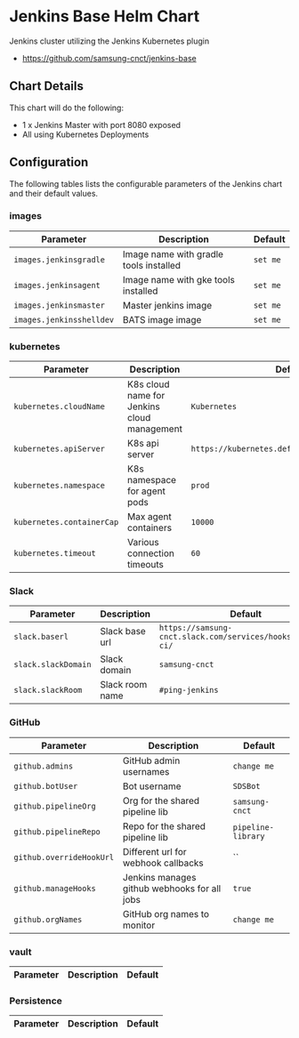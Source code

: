 # Jenkins Base Helm Chart

Jenkins cluster utilizing the Jenkins Kubernetes plugin

* https://github.com/samsung-cnct/jenkins-base

## Chart Details
This chart will do the following:

* 1 x Jenkins Master with port 8080 exposed
* All using Kubernetes Deployments

## Configuration

The following tables lists the configurable parameters of the Jenkins chart and their default values.

### images
| Parameter | Description | Default |
| --- | --- | --- |
| `images.jenkinsgradle` | Image name with gradle tools installed | `set me` |
| `images.jenkinsagent` | Image name with gke tools installed | `set me` |
| `images.jenkinsmaster` | Master jenkins image | `set me` |
| `images.jenkinsshelldev` | BATS image image | `set me` |

### kubernetes
| Parameter | Description | Default |
| --- | --- | --- |
| `kubernetes.cloudName` | K8s cloud name for Jenkins cloud management | `Kubernetes` |
| `kubernetes.apiServer` | K8s api server | `https://kubernetes.default.svc.cluster.local` |
| `kubernetes.namespace` | K8s namespace for agent pods  | `prod` |
| `kubernetes.containerCap` | Max agent containers | `10000` |
| `kubernetes.timeout` | Various connection timeouts | `60` |

### Slack
| Parameter | Description | Default |
| --- | --- | --- |
| `slack.baserl` | Slack base url | `https://samsung-cnct.slack.com/services/hooks/jenkins-ci/` |
| `slack.slackDomain` | Slack domain | `samsung-cnct` |
| `slack.slackRoom` | Slack room name | `#ping-jenkins` |

### GitHub
| Parameter | Description | Default |
| --- | --- | --- |
| `github.admins` | GitHub admin usernames | `change me` |
| `github.botUser` | Bot username| `SDSBot` |
| `github.pipelineOrg` | Org for the shared pipeline lib | `samsung-cnct` |
| `github.pipelineRepo` | Repo for the shared pipeline lib | `pipeline-library` |
| `github.overrideHookUrl` | Different url for webhook callbacks | `` |
| `github.manageHooks` | Jenkins manages github webhooks for all jobs | `true` |
| `github.orgNames` | GitHub org names to monitor | `change me` |

### vault
| Parameter | Description | Default |
| --- | --- | --- |

### Persistence
| Parameter | Description | Default |
| --- | --- | --- |

